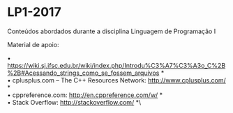 # LP1-2017
Conteúdos abordados durante a disciplina Linguagem de Programação I

Material de apoio:

• https://wiki.sj.ifsc.edu.br/wiki/index.php/Introdu%C3%A7%C3%A3o_C%2B%2B#Acessando_strings_como_se_fossem_arquivos *\
• cplusplus.com – The C++ Resources Network: http://www.cplusplus.com/ *\
• cppreference.com: http://en.cppreference.com/w/ *\
• Stack Overflow: http://stackoverflow.com/ *\
